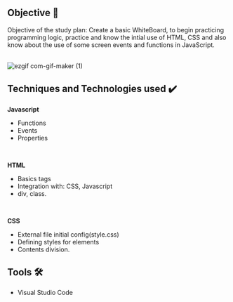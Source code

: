 <h2>  Objective 🎯</h2>
Objective of the study plan: Create a basic WhiteBoard, to begin practicing programming logic, practice and know the intial use of HTML, CSS and also know about the use of some screen events and functions in JavaScript. 
 <br><br>

![ezgif com-gif-maker (1)](https://user-images.githubusercontent.com/97267699/157575221-0a6912e4-25ad-48d4-b28f-1f5a992d5642.gif)

<h2>Techniques and Technologies used ✔️</h2>

<b>Javascript </b> 
- Functions
- Events
- Properties
<br> 

<b>HTML</b>
  - Basics tags
  - Integration with: CSS, Javascript
  - div, class. 
  
<br>

<b>CSS</b>
  - External file initial config(style.css)  
  - Defining styles for elements
  - Contents division.


 <h2>  Tools 🛠️ </h2>

- Visual Studio Code
